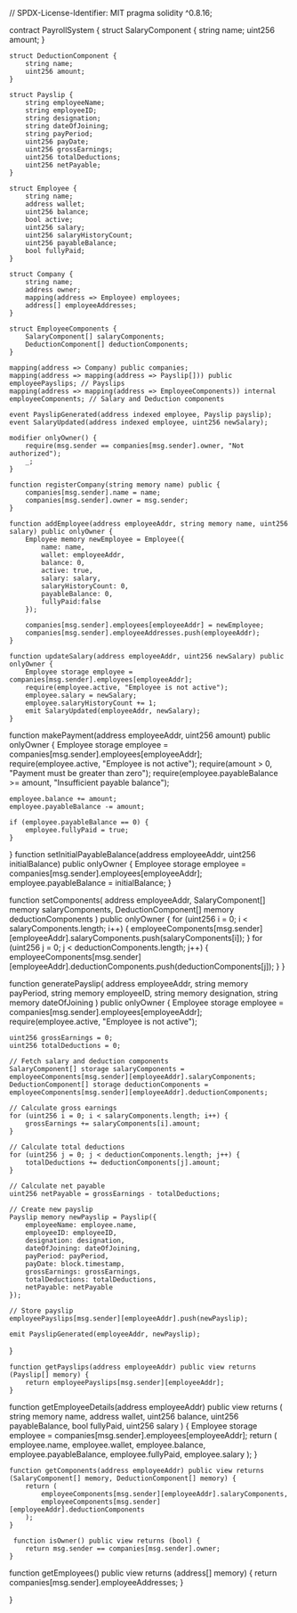 // SPDX-License-Identifier: MIT
pragma solidity ^0.8.16;

contract PayrollSystem {
    struct SalaryComponent {
        string name;
        uint256 amount;
    }

    struct DeductionComponent {
        string name;
        uint256 amount;
    }

    struct Payslip {
        string employeeName;
        string employeeID;
        string designation;
        string dateOfJoining;
        string payPeriod;
        uint256 payDate;
        uint256 grossEarnings;
        uint256 totalDeductions;
        uint256 netPayable;
    }

    struct Employee {
        string name;
        address wallet;
        uint256 balance;
        bool active;
        uint256 salary;
        uint256 salaryHistoryCount;
        uint256 payableBalance;   
        bool fullyPaid; 
    }

    struct Company {
        string name;
        address owner;
        mapping(address => Employee) employees;
        address[] employeeAddresses;
    }

    struct EmployeeComponents {
        SalaryComponent[] salaryComponents;
        DeductionComponent[] deductionComponents;
    }

    mapping(address => Company) public companies;
    mapping(address => mapping(address => Payslip[])) public employeePayslips; // Payslips
    mapping(address => mapping(address => EmployeeComponents)) internal employeeComponents; // Salary and Deduction components

    event PayslipGenerated(address indexed employee, Payslip payslip);
    event SalaryUpdated(address indexed employee, uint256 newSalary);

    modifier onlyOwner() {
        require(msg.sender == companies[msg.sender].owner, "Not authorized");
        _;
    }

    function registerCompany(string memory name) public {
        companies[msg.sender].name = name;
        companies[msg.sender].owner = msg.sender;
    }

    function addEmployee(address employeeAddr, string memory name, uint256 salary) public onlyOwner {
        Employee memory newEmployee = Employee({
            name: name,
            wallet: employeeAddr,
            balance: 0,
            active: true,
            salary: salary,
            salaryHistoryCount: 0,
            payableBalance: 0, 
            fullyPaid:false
        });

        companies[msg.sender].employees[employeeAddr] = newEmployee;
        companies[msg.sender].employeeAddresses.push(employeeAddr);
    }

    function updateSalary(address employeeAddr, uint256 newSalary) public onlyOwner {
        Employee storage employee = companies[msg.sender].employees[employeeAddr];
        require(employee.active, "Employee is not active");
        employee.salary = newSalary;
        employee.salaryHistoryCount += 1;
        emit SalaryUpdated(employeeAddr, newSalary);
    }

function makePayment(address employeeAddr, uint256 amount) public onlyOwner {
    Employee storage employee = companies[msg.sender].employees[employeeAddr];
    require(employee.active, "Employee is not active");
    require(amount > 0, "Payment must be greater than zero");
    require(employee.payableBalance >= amount, "Insufficient payable balance");

    employee.balance += amount;
    employee.payableBalance -= amount;

    if (employee.payableBalance == 0) {
        employee.fullyPaid = true;
    }
}
function setInitialPayableBalance(address employeeAddr, uint256 initialBalance) public onlyOwner {
    Employee storage employee = companies[msg.sender].employees[employeeAddr];
    employee.payableBalance = initialBalance;
}


function setComponents(
    address employeeAddr,
    SalaryComponent[] memory salaryComponents,
    DeductionComponent[] memory deductionComponents
) public onlyOwner {
    for (uint256 i = 0; i < salaryComponents.length; i++) {
        employeeComponents[msg.sender][employeeAddr].salaryComponents.push(salaryComponents[i]);
    }
    for (uint256 j = 0; j < deductionComponents.length; j++) {
        employeeComponents[msg.sender][employeeAddr].deductionComponents.push(deductionComponents[j]);
    }
}


function generatePayslip(
    address employeeAddr,
    string memory payPeriod,
    string memory employeeID,
    string memory designation,
    string memory dateOfJoining
) public onlyOwner {
    Employee storage employee = companies[msg.sender].employees[employeeAddr];
    require(employee.active, "Employee is not active");

    uint256 grossEarnings = 0;
    uint256 totalDeductions = 0;

    // Fetch salary and deduction components
    SalaryComponent[] storage salaryComponents = employeeComponents[msg.sender][employeeAddr].salaryComponents;
    DeductionComponent[] storage deductionComponents = employeeComponents[msg.sender][employeeAddr].deductionComponents;

    // Calculate gross earnings
    for (uint256 i = 0; i < salaryComponents.length; i++) {
        grossEarnings += salaryComponents[i].amount;
    }

    // Calculate total deductions
    for (uint256 j = 0; j < deductionComponents.length; j++) {
        totalDeductions += deductionComponents[j].amount;
    }

    // Calculate net payable
    uint256 netPayable = grossEarnings - totalDeductions;

    // Create new payslip
    Payslip memory newPayslip = Payslip({
        employeeName: employee.name,
        employeeID: employeeID,
        designation: designation,
        dateOfJoining: dateOfJoining,
        payPeriod: payPeriod,
        payDate: block.timestamp,
        grossEarnings: grossEarnings,
        totalDeductions: totalDeductions,
        netPayable: netPayable
    });

    // Store payslip
    employeePayslips[msg.sender][employeeAddr].push(newPayslip);

    emit PayslipGenerated(employeeAddr, newPayslip);
}


    function getPayslips(address employeeAddr) public view returns (Payslip[] memory) {
        return employeePayslips[msg.sender][employeeAddr];
    }

function getEmployeeDetails(address employeeAddr) public view returns (
    string memory name,
    address wallet,
    uint256 balance,
    uint256 payableBalance,
    bool fullyPaid,
    uint256 salary
) {
    Employee storage employee = companies[msg.sender].employees[employeeAddr];
    return (
        employee.name,
        employee.wallet,
        employee.balance,
        employee.payableBalance,
        employee.fullyPaid,
        employee.salary
    );
}


    function getComponents(address employeeAddr) public view returns (SalaryComponent[] memory, DeductionComponent[] memory) {
        return (
            employeeComponents[msg.sender][employeeAddr].salaryComponents,
            employeeComponents[msg.sender][employeeAddr].deductionComponents
        );
    }
 
     function isOwner() public view returns (bool) {
        return msg.sender == companies[msg.sender].owner;
    }

  function getEmployees() public view returns (address[] memory) {
        return companies[msg.sender].employeeAddresses;
    }

}
